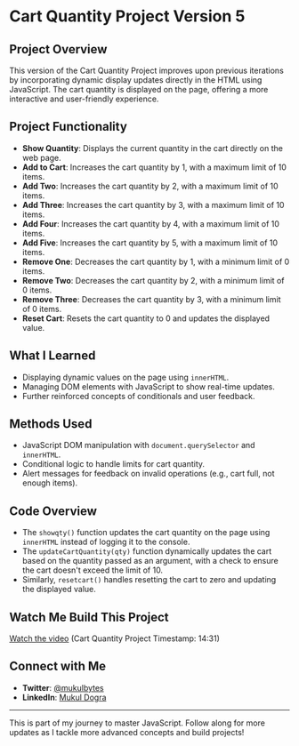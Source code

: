 # Cart Quantity Project Version 5

## Project Overview
This version of the Cart Quantity Project improves upon previous iterations by incorporating dynamic display updates directly in the HTML using JavaScript. The cart quantity is displayed on the page, offering a more interactive and user-friendly experience.

## Project Functionality
- **Show Quantity**: Displays the current quantity in the cart directly on the web page.
- **Add to Cart**: Increases the cart quantity by 1, with a maximum limit of 10 items.
- **Add Two**: Increases the cart quantity by 2, with a maximum limit of 10 items.
- **Add Three**: Increases the cart quantity by 3, with a maximum limit of 10 items.
- **Add Four**: Increases the cart quantity by 4, with a maximum limit of 10 items.
- **Add Five**: Increases the cart quantity by 5, with a maximum limit of 10 items.
- **Remove One**: Decreases the cart quantity by 1, with a minimum limit of 0 items.
- **Remove Two**: Decreases the cart quantity by 2, with a minimum limit of 0 items.
- **Remove Three**: Decreases the cart quantity by 3, with a minimum limit of 0 items.
- **Reset Cart**: Resets the cart quantity to 0 and updates the displayed value.

## What I Learned
- Displaying dynamic values on the page using `innerHTML`.
- Managing DOM elements with JavaScript to show real-time updates.
- Further reinforced concepts of conditionals and user feedback.

## Methods Used
- JavaScript DOM manipulation with `document.querySelector` and `innerHTML`.
- Conditional logic to handle limits for cart quantity.
- Alert messages for feedback on invalid operations (e.g., cart full, not enough items).

## Code Overview
- The `showqty()` function updates the cart quantity on the page using `innerHTML` instead of logging it to the console.
- The `updateCartQuantity(qty)` function dynamically updates the cart based on the quantity passed as an argument, with a check to ensure the cart doesn't exceed the limit of 10.
- Similarly, `resetcart()` handles resetting the cart to zero and updating the displayed value.

## Watch Me Build This Project
[Watch the video](https://youtu.be/8X_0Tu8qpMY?feature=shared&t=871) (Cart Quantity Project Timestamp: 14:31)

## Connect with Me
- **Twitter**: [@mukulbytes](https://x.com/mukulbytes)
- **LinkedIn**: [Mukul Dogra](https://linkedin.com/in/mukul-dogra)

---

This is part of my journey to master JavaScript. Follow along for more updates as I tackle more advanced concepts and build projects!
